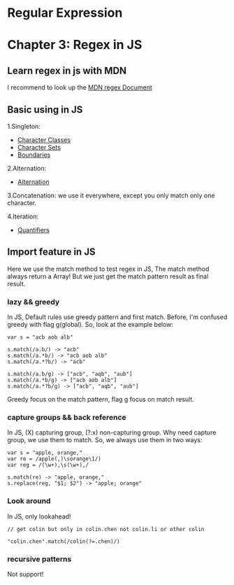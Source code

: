 # Regular Expression
# Chapter 3: Regex in JS

## Learn regex in js with MDN

I recommend to look up the [MDN regex Document](https://developer.mozilla.org/en/docs/Web/JavaScript/Reference/Global_Objects/RegExp)


## Basic using in JS

1.Singleton: 
* [Character Classes](https://developer.mozilla.org/en/docs/Web/JavaScript/Reference/Global_Objects/RegExp#character-classes)
* [Character Sets](https://developer.mozilla.org/en/docs/Web/JavaScript/Reference/Global_Objects/RegExp#character-sets)
* [Boundaries](https://developer.mozilla.org/en/docs/Web/JavaScript/Reference/Global_Objects/RegExp#boundaries)

2.Alternation: 
* [Alternation](https://developer.mozilla.org/en/docs/Web/JavaScript/Reference/Global_Objects/RegExp#alternation)

3.Concatenation: we use it everywhere, except you only match only one character.

4.Iteration:
* [Quantifiers](https://developer.mozilla.org/en/docs/Web/JavaScript/Reference/Global_Objects/RegExp#quantifiers)

## Import feature in JS

Here we use the match method to test regex in JS, The match method always return a Array! 
But we just get the match pattern result as final result.

### lazy && greedy
In JS, Default rules use greedy pattern and first match.
Before, I'm confused greedy with flag g(global). So, look at the example below:

```
var s = "acb aob alb"

s.match(/a.b/) -> "acb"
s.match(/a.*b/) -> "acb aob alb"
s.match(/a.*?b/) -> "acb"

s.match(/a.b/g) -> ["acb", "aqb", "aub"]
s.match(/a.*b/g) -> ["acb aob alb"]
s.match(/a.*?b/g) -> ["acb", "aqb", "aub"]
```

Greedy focus on the match pattern, flag g focus on match result.

### capture groups && back reference
In JS, (X) capturing group, (?:x) non-capturing group. 
Why need capture group, we use them to match. So, we always use them in two ways:

```
var s = "apple, orange,"
var re = /apple(,)\sorange\1/)
var reg = /(\w+),\s(\w+),/

s.match(re) -> "apple, orange,"
s.replace(reg, "$1; $2") -> "apple; orange"

```

### Look around

In JS, only lookahead!
```
// get colin but only in colin.chen not colin.li or other colin

"colin.chen".match(/colin(?=.chen)/)
```

### recursive patterns
Not support!



